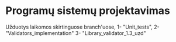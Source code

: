 # Programų sistemų projektavimas
Užduotys laikomos skirtinguose branch'uose, 1- "Unit_tests", 2- "Validators_implementation" 3- "Library_validator_1.3_uzd"

